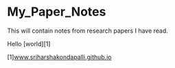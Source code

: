 # My_Paper_Notes
This will contain notes from research papers I have read.

Hello [world][1]

[1]www.sriharshakondapalli.github.io

